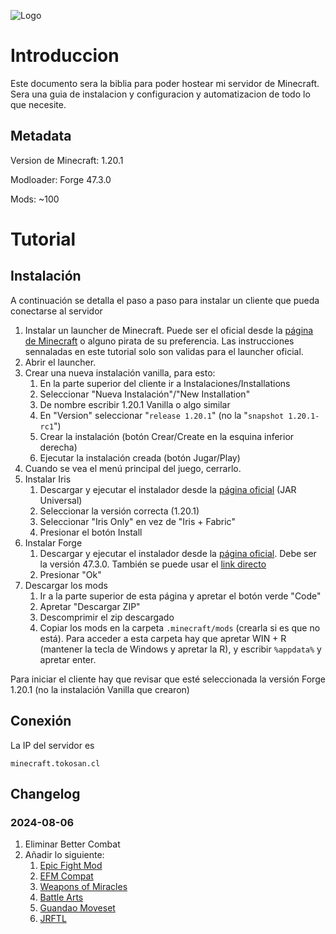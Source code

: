 ![Logo](https://data1.ibtimes.co.in/en/full/433631/minecraft.jpg)

# Introduccion

Este documento sera la biblia para poder hostear mi servidor de Minecraft. Sera una guia de instalacion y configuracion y automatizacion de todo lo que necesite.

## Metadata

Version de Minecraft: 1.20.1

Modloader: Forge 47.3.0

Mods: ~100

# Tutorial

## Instalación

A continuación se detalla el paso a paso para instalar un cliente que pueda conectarse al servidor

1. Instalar un launcher de Minecraft. Puede ser el oficial desde la [página de Minecraft](https://www.minecraft.net/es-es/download) o alguno pirata de su preferencia. Las instrucciones sennaladas en este tutorial solo son validas para el launcher oficial.
2. Abrir el launcher.
3. Crear una nueva instalación vanilla, para esto:
   1. En la parte superior del cliente ir a Instalaciones/Installations
   2. Seleccionar "Nueva Instalación"/"New Installation"
   3. De nombre escribir 1.20.1 Vanilla o algo similar
   4. En "Version" seleccionar "`release 1.20.1`" (no la "`snapshot 1.20.1-rc1`")
   5. Crear la instalación (botón Crear/Create en la esquina inferior derecha)
   6. Ejecutar la instalación creada (botón Jugar/Play)
4. Cuando se vea el menú principal del juego, cerrarlo.
5. Instalar Iris
   1. Descargar y ejecutar el instalador desde la [página oficial](https://www.irisshaders.dev/download) (JAR Universal)
   2. Seleccionar la versión correcta (1.20.1)
   3. Seleccionar "Iris Only" en vez de "Iris + Fabric"
   4. Presionar el botón Install
6. Instalar Forge
   1. Descargar y ejecutar el instalador desde la [página oficial](https://files.minecraftforge.net/net/minecraftforge/forge/). Debe ser la versión 47.3.0. También se puede usar el [link directo](https://maven.minecraftforge.net/net/minecraftforge/forge/1.20.1-47.3.0/forge-1.20.1-47.3.0-installer.jar)
   2. Presionar "Ok"
7. Descargar los mods
   1. Ir a la parte superior de esta página y apretar el botón verde "Code"
   2. Apretar "Descargar ZIP"
   3. Descomprimir el zip descargado
   4. Copiar los mods en la carpeta `.minecraft/mods` (crearla si es que no está). Para acceder a esta carpeta hay que apretar WIN + R (mantener la tecla de Windows y apretar la R), y escribir `%appdata%` y apretar enter.

Para iniciar el cliente hay que revisar que esté seleccionada la versión Forge 1.20.1 (no la instalación Vanilla que crearon)

## Conexión

La IP del servidor es

`minecraft.tokosan.cl`

## Changelog

### 2024-08-06

1. Eliminar Better Combat
2. Añadir lo siguiente:
   1. [Epic Fight Mod](https://mediafilez.forgecdn.net/files/5601/221/epicfight-forge-20.8.5-1.20.1.jar)
   2. [EFM Compat](https://mediafilez.forgecdn.net/files/5214/748/EFMCompat%202.0.jar)
   3. [Weapons of Miracles](https://mediafilez.forgecdn.net/files/5598/482/WeaponsOfMiracles-20.1.8.5.1.jar)
   4. [Battle Arts](https://mediafilez.forgecdn.net/files/5596/596/EpicFightBA-20.8.5.6.jar)
   5. [Guandao Moveset](https://mediafilez.forgecdn.net/files/4960/987/falchionmoveset-20.6.1.jar)
   6. [JRFTL](https://mediafilez.forgecdn.net/files/4594/475/JRFTL-1.20.1-1.6.0.jar)
